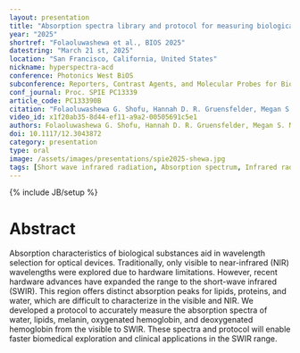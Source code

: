 ```yaml
---
layout: presentation
title: "Absorption spectra library and protocol for measuring biological absorbers spanning the visible to the short-wave infrared"
year: "2025"
shortref: "Folaoluwashewa et al., BIOS 2025"
datestring: "March 21 st, 2025"
location: "San Francisco, California, United States"
nickname: hyperspectra-acd
conference: Photonics West BiOS
subconference: Reporters, Contrast Agents, and Molecular Probes for Biomedical Applications XVI
conf_journal: Proc. SPIE PC13339
article_code: PC133390B
citation: "Folaoluwashewa G. Shofu, Hannah D. R. Gruensfelder, Megan S. Michie, Mikhail Y. Berezin, Leonid Shmuylovich, and Christine M. O'Brien \"Absorption spectra library and protocol for measuring biological absorbers spanning the visible to the short-wave infrared\", Proc. SPIE PC13339, Reporters, Contrast Agents, and Molecular Probes for Biomedical Applications XVI, PC133390B (21 March 2025); https://doi.org/10.1117/12.3043872"
video_id: x1f20ab35-8d44-ef11-a9a2-00505691c5e1
authors: Folaoluwashewa G. Shofu, Hannah D. R. Gruensfelder, Megan S. Michie, Mikhail Y. Berezin, Leonid Shmuylovich, Christine M. O'Brien
doi: 10.1117/12.3043872
category: presentation
type: oral
image: /assets/images/presentations/spie2025-shewa.jpg
tags: [Short wave infrared radiation, Absorption spectrum, Infrared radiation, Visible radiation, Near infrared, Light absorption, Optical sensing, Oxygenation, Proteins, Skin]
---
```

{% include JB/setup %}

# Abstract 

Absorption characteristics of biological substances aid in wavelength selection for optical devices. Traditionally, only visible to near-infrared (NIR) wavelengths were explored due to hardware limitations. However, recent hardware advances have expanded the range to the short-wave infrared (SWIR). This region offers distinct absorption peaks for lipids, proteins, and water, which are difficult to characterize in the visible and NIR. We developed a protocol to accurately measure the absorption spectra of water, lipids, melanin, oxygenated hemoglobin, and deoxygenated hemoglobin from the visible to SWIR. These spectra and protocol will enable faster biomedical exploration and clinical applications in the SWIR range.

